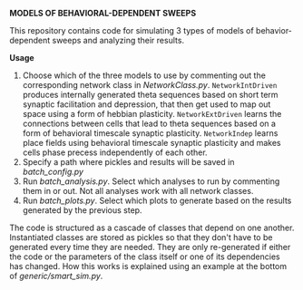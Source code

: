 **MODELS OF BEHAVIORAL-DEPENDENT SWEEPS**

This repository contains code for simulating 3 types of models of behavior-dependent sweeps and analyzing their results. 

**Usage** 

1. Choose which of the three models to use by commenting out the corresponding network class in *NetworkClass.py*.
``NetworkIntDriven`` produces internally generated theta sequences based on short term synaptic facilitation and depression, that then get used to map out space using a form of hebbian plasticity. 
``NetworkExtDriven`` learns the connections between cells that lead to theta sequences based on a form of behavioral timescale synaptic plasticity.
``NetworkIndep`` learns place fields using behavioral timescale synaptic plasticity and makes cells phase precess independently of each other.
2. Specify a path where pickles and results will be saved in *batch_config.py*
3. Run *batch_analysis.py*. Select which analyses to run by commenting them in or out. Not all analyses work with all network classes. 
4. Run *batch_plots.py*. Select which plots to generate based on the results generated by the previous step. 

The code is structured as a cascade of classes that depend on one another. Instantiated classes are stored as pickles so that they don't have to be generated every time they are needed.
They are only re-generated if either the code or the parameters of the class itself or one of its dependencies has changed. 
How this works is explained using an example at the bottom of *generic/smart_sim.py*. 
